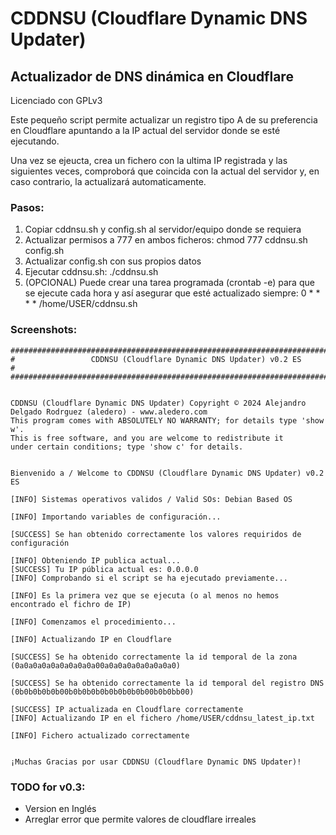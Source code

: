 # CDDNSU (Cloudflare Dynamic DNS Updater)
## Actualizador de DNS dinámica en Cloudflare

Licenciado con GPLv3

Este pequeño script permite actualizar un registro tipo A de su preferencia en Cloudflare apuntando a la IP actual del servidor donde se esté ejecutando.

Una vez se ejeucta, crea un fichero con la ultima IP registrada y las siguientes veces, comproborá que coincida con la actual del servidor y, en caso contrario, la actualizará automaticamente. 

### Pasos:
1. Copiar cddnsu.sh y config.sh al servidor/equipo donde se requiera
2. Actualizar permisos a 777 en ambos ficheros: chmod 777 cddnsu.sh config.sh
3. Actualizar config.sh con sus propios datos
4. Ejecutar cddnsu.sh: ./cddnsu.sh
5. (OPCIONAL) Puede crear una tarea programada (crontab -e) para que se ejecute cada hora y 
así asegurar que esté actualizado siempre: 0 * * * * /home/USER/cddnsu.sh

### Screenshots:
```
################################################################################
#                 CDDNSU (Cloudflare Dynamic DNS Updater) v0.2 ES              #
################################################################################


CDDNSU (Cloudflare Dynamic DNS Updater) Copyright © 2024 Alejandro Delgado Rodrguez (aledero) - www.aledero.com
This program comes with ABSOLUTELY NO WARRANTY; for details type 'show w'.
This is free software, and you are welcome to redistribute it
under certain conditions; type 'show c' for details.


Bienvenido a / Welcome to CDDNSU (Cloudflare Dynamic DNS Updater) v0.2 ES

[INFO] Sistemas operativos validos / Valid SOs: Debian Based OS

[INFO] Importando variables de configuración...

[SUCCESS] Se han obtenido correctamente los valores requiridos de configuración

[INFO] Obteniendo IP publica actual...
[SUCCESS] Tu IP pública actual es: 0.0.0.0
[INFO] Comprobando si el script se ha ejecutado previamente...

[INFO] Es la primera vez que se ejecuta (o al menos no hemos encontrado el fichro de IP)

[INFO] Comenzamos el procedimiento...

[INFO] Actualizando IP en Cloudflare

[SUCCESS] Se ha obtenido correctamente la id temporal de la zona (0a0a0a0a0a0a0a0a0a00a0a0a0a0a0a0a0a0)

[SUCCESS] Se ha obtenido correctamente la id temporal del registro DNS (0b0b0b0b0b00b0b0b0b0b0b0b0b0b00b0b0bb00)

[SUCCESS] IP actualizada en Cloudflare correctamente
[INFO] Actualizando IP en el fichero /home/USER/cddnsu_latest_ip.txt

[INFO] Fichero actualizado correctamente


¡Muchas Gracias por usar CDDNSU (Cloudflare Dynamic DNS Updater)!
```

### TODO for v0.3:
- Version en Inglés
- Arreglar error que permite valores de cloudflare irreales